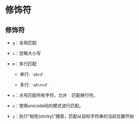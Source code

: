 # 修饰符

## 修饰符

*   `g`：全局匹配

*   `i`：忽略大小写

*   `m`：多行匹配

    *   单行: `'abcd'`

    *   多行: `'ab\ncd'`

*   `s`：点号匹配所有字符。允许 `.` 匹配换行符。

*   `u`：使用unicode码的模式进行匹配。

*   `y`：执行“粘性(sticky)”搜索，匹配从目标字符串的当前位置开始
